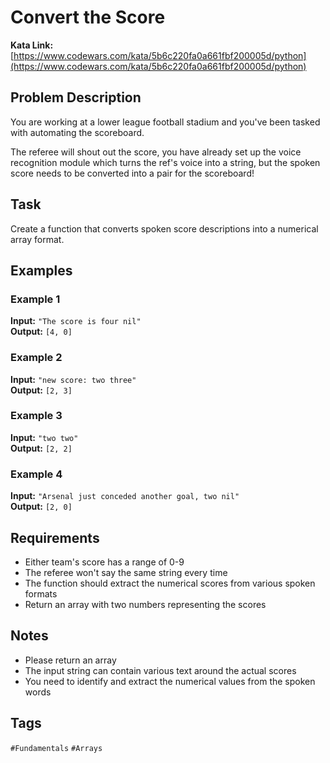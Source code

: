 # Convert the Score

**Kata Link:** [https://www.codewars.com/kata/5b6c220fa0a661fbf200005d/python](https://www.codewars.com/kata/5b6c220fa0a661fbf200005d/python)

## Problem Description

You are working at a lower league football stadium and you've been tasked with automating the scoreboard.

The referee will shout out the score, you have already set up the voice recognition module which turns the ref's voice into a string, but the spoken score needs to be converted into a pair for the scoreboard!

## Task

Create a function that converts spoken score descriptions into a numerical array format.

## Examples

### Example 1
**Input:** `"The score is four nil"`  
**Output:** `[4, 0]`

### Example 2
**Input:** `"new score: two three"`  
**Output:** `[2, 3]`

### Example 3
**Input:** `"two two"`  
**Output:** `[2, 2]`

### Example 4
**Input:** `"Arsenal just conceded another goal, two nil"`  
**Output:** `[2, 0]`

## Requirements

- Either team's score has a range of 0-9
- The referee won't say the same string every time
- The function should extract the numerical scores from various spoken formats
- Return an array with two numbers representing the scores

## Notes

- Please return an array
- The input string can contain various text around the actual scores
- You need to identify and extract the numerical values from the spoken words

## Tags

`#Fundamentals` `#Arrays`